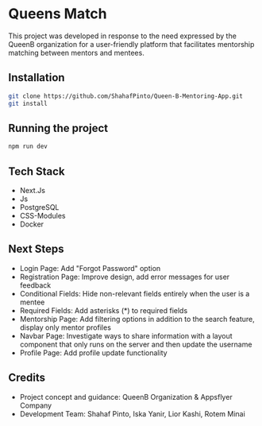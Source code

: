 # Queens Match

This project was developed in response to the need expressed by the QueenB organization for a user-friendly platform that facilitates mentorship matching between mentors and mentees.

## Installation

```bash
git clone https://github.com/ShahafPinto/Queen-B-Mentoring-App.git
git install
```

## Running the project

```bash
npm run dev
```

## Tech Stack

* Next.Js
* Js
* PostgreSQL
* CSS-Modules
* Docker

## Next Steps

* Login Page: Add "Forgot Password" option
* Registration Page: Improve design, add error messages for user feedback
* Conditional Fields: Hide non-relevant fields entirely when the user is a mentee
* Required Fields: Add asterisks (*) to required fields
* Mentorship Page: Add filtering options in addition to the search feature, display only mentor profiles
* Navbar Page: Investigate ways to share information with a layout component that only runs on the server and then update the username
* Profile Page: Add profile update functionality

## Credits

- Project concept and guidance: QueenB Organization & Appsflyer Company
- Development Team: Shahaf Pinto, Iska Yanir, Lior Kashi, Rotem Minai
